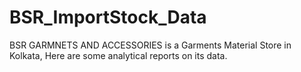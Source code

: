 # BSR_ImportStock_Data
BSR GARMNETS AND ACCESSORIES is a Garments Material Store in Kolkata, Here are some analytical reports on its data. 

